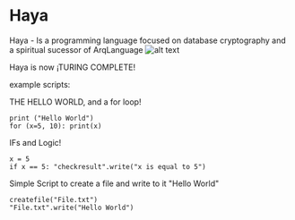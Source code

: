 # Haya
Haya - Is a programming language focused on database cryptography and a spiritual sucessor of ArqLanguage
![alt text](https://i.imgur.com/FeLub6y.png)


Haya is now ¡TURING COMPLETE!

example scripts:

THE HELLO WORLD, and a for loop!

    print ("Hello World")
    for (x=5, 10): print(x)

IFs and Logic!

    x = 5
    if x == 5: "checkresult".write("x is equal to 5")

Simple Script to create a file and write to it "Hello World"

    createfile("File.txt")
    "File.txt".write("Hello World")



